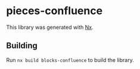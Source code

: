 # pieces-confluence

This library was generated with [Nx](https://nx.dev).

## Building

Run `nx build blocks-confluence` to build the library.
